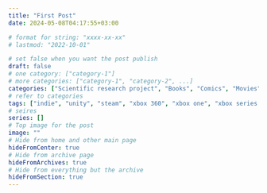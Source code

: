 ```yaml
---
title: "First Post"
date: 2024-05-08T04:17:55+03:00

# format for string: "xxxx-xx-xx"
# lastmod: "2022-10-01"

# set false when you want the post publish
draft: false
# one category: ["category-1"]
# more categories: ["category-1", "category-2", ...]
categories: ["Scientific research project", "Books", "Comics", "Movies", "Short film", "TV Series", "Video games", "Mobile games", "Action", "Adventure", "Cooperative", "Role-playing", "Roguelike", "Survival horror", "Shooter", "TPS", "Simulation", "Stealth", "Platformer", "Puzzle", "Board games", "Music", "Horror", "Giallo", "Suspense", "Slasher", "Thriller", "Crime", "Detective", "Fantasy", "Dark fantasy", "Sci-fi", "Apocalyptic Fiction", "Post-Apocalyptic Fiction", "Hoax", "Mockumentary", "Found footage", "Analog horror", "Western", "Comedy", "Pornographic parody", "Musical", "Cyberpunk", "Stonepunk", "Sandalpunk", "Middlepunk", "Dungeonpunk", "Plaguepunk", "Swordpunk", "Clockpunk", "Steampunk", "Gaslight Romance", "Boilerpunk", "Mannerpunk", "Teslapunk", "Western steampunk", "Nerfpunk", "Dieselpunk", "Decopunk", "Flapperpunk", "Raygun Gothic", "Atompunk", "Cassete futurism", "Nowpunk", "Biopunk", "Nanopunk", "Postcyberpunk", "Greenpunk", "Cyberprep", "Birchpunk", "Liberpunk", "Salvagepunk", "Dreampunk", "Mythpunk", "Stitchpunk", "Elfpunk", "Manapunk", "Skypunk", "Oceanpunk", "Woodpunk", "Silkpunk", "Witpunk", "Carniepunk", "Splatterpunk", "Tsarpunk", "Gibridpunk", "Multyversepunk"]
# refer to categories
tags: ["indie", "unity", "steam", "xbox 360", "xbox one", "xbox series x/s", "playstation 3", "playstation 4", "playstation 5", "nintendo switch", "wii", "android", "ios", "vr", "metaverse", "crossplay", "roblox", "a24", "capcom", "electronic arts", "konami", "dark horse comics", "oxford", "casual", "fixed camera systems", "tank controls", "point-and-click", "open world", "companions", "narrative", "roleplay", "grindhouse", "art-house", "romanticism", "gothic", "ghost story", "supernatural", "modernism", "bildungsroman", "science fiction", "spec-fic", "weird fiction", "dying earth", "mystic", "uncanny valley", "mythology", "folklore", "urban legend", "foaf", "northern religion", "celtic religion", "shinto", "voodoo", "hton", "faith", "gnosis", "anthropomorphisme", "pregnancy", "biohazard", "poison", "drugs", "mushrooms", "opium", "green fairy", "ptv", "hypnocil", "meteorite", "madness", "houses of sorrow", "lobotomy", "necro fetishism", "militarism", "humanism", "posthumanism", "submarines", "pandemic", "white death", "zombie", "brain", "mummy", "agent orange", "adaptation", "stalkers", "cannibals", "condo", "automobile", "animals", "bestiary", "werewolf", "vampiry", "yūrei", "ubume", "chainsaw", "goats", "black phil", "headless horseman", "pikmans", "sherlock holmes", "woman antagonist", "umbrella corps", "scp", "isolation", "antarctica", "arkhangelsk oblast", "prairie", "wonderland", "fog", "statue", "siren", "freeze", "radio station", "expedition", "tolkien", "nikolai gogol", "mary shelley", "algernon blackwood", "arthur conan doyle", "alfred hitchcock", "charles lutwidge dodgson", "edgar allan poe", "oscar wilde", "william hope hodgson", "lovecraft", "giger", "dario argento", "dmitry glukhovsky", "clive barker", "john carpenter", "lars von trier", "george romero", "stephen king", "andrzej sapkowski", "washington irving", "herbert george wells", "thomas de quincey", "strugatsky", "keiichirō toyama", "hideo kojima", "guillermo del toro"]
# seires
series: []
# Top image for the post
image: ""
# Hide from home and other main page
hideFromCenter: true
# Hide from archive page
hideFromArchives: true
# Hide from everything but the archive
hideFromSection: true
---
```


<!--more-->